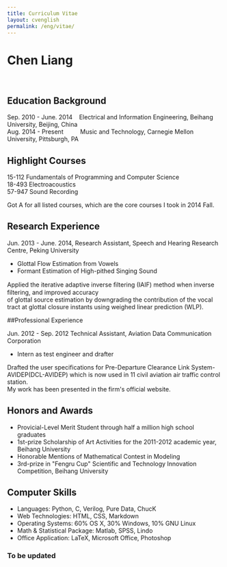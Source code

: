 ```yaml
---
title: Curriculum Vitae
layout: cvenglish
permalink: /eng/vitae/
---
```


# Chen Liang
&nbsp;
## Education Background
 
Sep. 2010 - June. 2014&nbsp;&nbsp;&nbsp;&nbsp;Electrical and Information Engineering, Beihang University, Beijing, China                      
Aug. 2014 - Present&nbsp;&nbsp;&nbsp;&nbsp;&nbsp;&nbsp;&nbsp;&nbsp;&nbsp;&nbsp;Music and Technology, Carnegie Mellon University, Pittsburgh, PA
 
## Highlight Courses

15-112 Fundamentals of Programming and Computer Science                 
18-493 Electroacoustics  
57-947 Sound Recording
 
Got A for all listed courses, which are the core courses I took in 2014 Fall. 
## Research Experience
 
Jun. 2013 - June. 2014, Research Assistant, Speech and Hearing Research Centre, Peking University

* Glottal Flow Estimation from Vowels 
* Formant Estimation of High-pithed Singing Sound           

Applied the iterative adaptive inverse ﬁltering (IAIF) method when inverse filtering, and improved accuracy       
of glottal source estimation by downgrading the contribution of the vocal tract at glottal closure instants using weighed linear prediction (WLP).

##Professional Experience

Jun. 2012 - Sep. 2012	Technical Assistant, Aviation Data Communication Corporation

* Intern as test engineer and drafter
 
Drafted the user specifications for Pre-Departure Clearance Link System-AVIDEP(DCL-AVIDEP) which is now used in 11 civil aviation air traffic control station.         
My work has been presented in the firm's official website.
 
## Honors and Awards 

* Provicial-Level Merit Student through half a million high school graduates
* 1st-prize Scholarship of Art Activities for the 2011-2012 academic year, Beihang University
* Honorable Mentions of Mathematical Contest in Modeling
* 3rd-prize in "Fengru Cup" Scientific and Technology Innovation Competition, Beihang University

## Computer Skills

* Languages: Python, C,  Verilog, Pure Data, ChucK
* Web Technologies: HTML, CSS, Markdown
* Operating Systems: 60% OS X, 30% Windows, 10% GNU Linux
* Math & Statistical Package: Matlab, SPSS, Lindo
* Office Application: LaTeX, Microsoft Office, Photoshop

### To be updated
